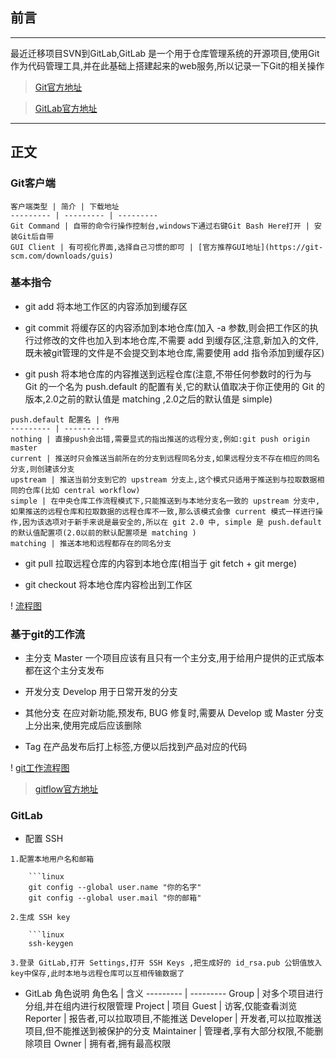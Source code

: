 ## 前言
***
最近迁移项目SVN到GitLab,GitLab 是一个用于仓库管理系统的开源项目,使用Git作为代码管理工具,并在此基础上搭建起来的web服务,所以记录一下Git的相关操作

> [Git官方地址](https://git-scm.com/)

> [GitLab官方地址](https://about.gitlab.com/)

***

## 正文

   ### Git客户端

    客户端类型 | 简介 | 下载地址
    --------- | --------- | ---------
    Git Command | 自带的命令行操作控制台,windows下通过右键Git Bash Here打开 | 安装Git后自带
    GUI Client | 有可视化界面,选择自己习惯的即可 | [官方推荐GUI地址](https://git-scm.com/downloads/guis)

   ### 基本指令
   - git add 
   将本地工作区的内容添加到缓存区

   - git commit
   将缓存区的内容添加到本地仓库(加入 -a 参数,则会把工作区的执行过修改的文件也加入到本地仓库,不需要 add 到缓存区,注意,新加入的文件,既未被git管理的文件是不会提交到本地仓库,需要使用 add 指令添加到缓存区)

   - git push
   将本地仓库的内容推送到远程仓库(注意,不带任何参数时的行为与 Git 的一个名为 push.default 的配置有关,它的默认值取决于你正使用的 Git 的版本,2.0之前的默认值是 matching ,2.0之后的默认值是 simple)

    push.default 配置名 | 作用
    --------- | --------- 
    nothing | 直接push会出错,需要显式的指出推送的远程分支,例如:git push origin master
    current | 推送时只会推送当前所在的分支到远程同名分支,如果远程分支不存在相应的同名分支,则创建该分支
    upstream | 推送当前分支到它的 upstream 分支上,这个模式只适用于推送到与拉取数据相同的仓库(比如 central workflow)
    simple | 在中央仓库工作流程模式下,只能推送到与本地分支名一致的 upstream 分支中,如果推送的远程仓库和拉取数据的远程仓库不一致,那么该模式会像 current 模式一样进行操作,因为该选项对于新手来说是最安全的,所以在 git 2.0 中, simple 是 push.default 的默认值配置项(2.0以前的默认配置项是 matching )
    matching | 推送本地和远程都存在的同名分支

   - git pull
   拉取远程仓库的内容到本地仓库(相当于 git fetch + git merge)

   - git checkout 
   将本地仓库内容检出到工作区
    
   ! [流程图](https://github.com/espaja/blog/blob/master/201903/1.png?raw=true)

   ### 基于git的工作流
   - 主分支 Master
   一个项目应该有且只有一个主分支,用于给用户提供的正式版本都在这个主分支发布
   
   - 开发分支 Develop
   用于日常开发的分支

   - 其他分支
   在应对新功能,预发布, BUG 修复时,需要从 Develop 或 Master 分支上分出来,使用完成后应该删除

   - Tag
   在产品发布后打上标签,方便以后找到产品对应的代码

   ! [git工作流程图](https://github.com/espaja/blog/tree/master/201903/2.png?raw=true)
   
   > [gitflow官方地址](https://nvie.com/posts/a-successful-git-branching-model/)

   ### GitLab
   - 配置 SSH
   
    1.配置本地用户名和邮箱
    
        ```linux
        git config --global user.name "你的名字"
        git config --global user.mail "你的邮箱"
        
    2.生成 SSH key
    
        ```linux
        ssh-keygen
        
    3.登录 GitLab,打开 Settings,打开 SSH Keys ,把生成好的 id_rsa.pub 公钥值放入key中保存,此时本地与远程仓库可以互相传输数据了

   - GitLab 角色说明
    角色名 | 含义
    --------- | --------- 
    Group | 对多个项目进行分组,并在组内进行权限管理
    Project | 项目
    Guest | 访客,仅能查看浏览
    Reporter | 报告者,可以拉取项目,不能推送
    Developer | 开发者,可以拉取推送项目,但不能推送到被保护的分支
    Maintainer | 管理者,享有大部分权限,不能删除项目
    Owner | 拥有者,拥有最高权限
